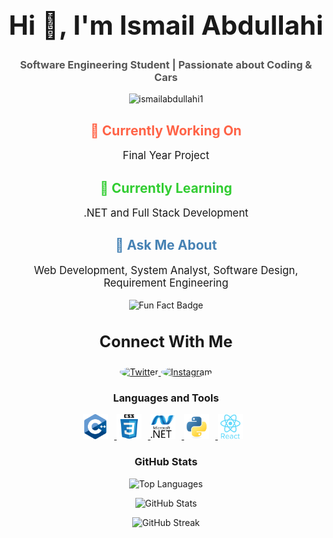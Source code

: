 <!-- Centered and Stylish Banner Image -->


<!-- Main Introduction -->
<h1 align="center" style="font-size: 3em; font-weight: bold;">Hi 👋, I'm Ismail Abdullahi</h1>
<h3 align="center" style="color: #555;">Software Engineering Student | Passionate about Coding & Cars</h3>

<!-- Animated 3D Coding Image -->


<!-- Fun Profile Stats -->
<p align="center">
  <img src="https://komarev.com/ghpvc/?username=ismailabdullahi1&label=PROFILE+VIEWS&color=ff69b4&style=plastic" alt="ismailabdullahi1" />
</p>

<!-- About Me Section with 3D Button Styles -->
<h2 align="center" style="color: #ff6347; font-weight: bold;">🔭 Currently Working On</h2>
<p align="center" style="font-size: 1.2em;">
  Final Year Project
</p>

<h2 align="center" style="color: #32cd32; font-weight: bold;">🌱 Currently Learning</h2>
<p align="center" style="font-size: 1.2em;">
  .NET and Full Stack Development
</p>

<h2 align="center" style="color: #4682b4; font-weight: bold;">💬 Ask Me About</h2>
<p align="center" style="font-size: 1.2em;">
  Web Development, System Analyst, Software Design, Requirement Engineering
</p>

<!-- Fun Fact Section with 3D Badge -->
<p align="center">
  <img src="https://img.shields.io/badge/Fun%20Fact-BMW%20M5%20Lover-blueviolet?style=for-the-badge&logo=car" alt="Fun Fact Badge" />
</p>

<!-- Social Links with 3D Hover Effect -->
<h3 align="center" style="font-size: 1.8em;">Connect With Me</h3>
<p align="center">
  <a href="https://twitter.com/ismailawmohamed" target="_blank">
    <img src="https://raw.githubusercontent.com/rahuldkjain/github-profile-readme-generator/master/src/images/icons/Social/twitter.svg" alt="Twitter" width="40" height="40" style="border-radius: 50%; transition: transform 0.3s;" onmouseover="this.style.transform='scale(1.1)'" onmouseout="this.style.transform='scale(1)'"/>
  </a>
  <a href="https://instagram.com/ismailawmohamed1" target="_blank">
    <img src="https://raw.githubusercontent.com/rahuldkjain/github-profile-readme-generator/master/src/images/icons/Social/instagram.svg" alt="Instagram" width="40" height="40" style="border-radius: 50%; transition: transform 0.3s;" onmouseover="this.style.transform='scale(1.1)'" onmouseout="this.style.transform='scale(1)'"/>
  </a>
</p>

<!-- Languages and Tools with Cool Icons -->
<h3 align="center">Languages and Tools</h3>
<p align="center">
  <a href="https://www.w3schools.com/cpp/" target="_blank">
    <img src="https://raw.githubusercontent.com/devicons/devicon/master/icons/cplusplus/cplusplus-original.svg" alt="C++" width="40" height="40" style="margin-right: 10px;" />
  </a>
  <a href="https://www.w3schools.com/css/" target="_blank">
    <img src="https://raw.githubusercontent.com/devicons/devicon/master/icons/css3/css3-original-wordmark.svg" alt="CSS3" width="40" height="40" style="margin-right: 10px;" />
  </a>
  <a href="https://dotnet.microsoft.com/" target="_blank">
    <img src="https://raw.githubusercontent.com/devicons/devicon/master/icons/dot-net/dot-net-original-wordmark.svg" alt=".NET" width="40" height="40" style="margin-right: 10px;" />
  </a>
  <a href="https://www.python.org/" target="_blank">
    <img src="https://raw.githubusercontent.com/devicons/devicon/master/icons/python/python-original.svg" alt="Python" width="40" height="40" style="margin-right: 10px;" />
  </a>
  <a href="https://reactjs.org/" target="_blank">
    <img src="https://raw.githubusercontent.com/devicons/devicon/master/icons/react/react-original-wordmark.svg" alt="React" width="40" height="40" style="margin-right: 10px;" />
  </a>
</p>

<!-- GitHub Stats -->
<h3 align="center">GitHub Stats</h3>
<p align="center">
  <img src="https://github-readme-stats.vercel.app/api/top-langs?username=ismailabdullahi1&show_icons=true&locale=en&layout=compact&theme=radical" alt="Top Languages" />
</p>
<p align="center">
  <img src="https://github-readme-stats.vercel.app/api?username=ismailabdullahi1&show_icons=true&locale=en&theme=radical" alt="GitHub Stats" />
</p>
<p align="center">
  <img src="https://github-readme-streak-stats.herokuapp.com/?user=ismailabdullahi1&theme=radical" alt="GitHub Streak" />
</p>
